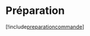 # Préparation

[!include[preparationcommande](preparation.preparationcommande.autogen.md)]










































































